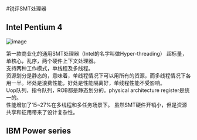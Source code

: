 #锐评SMT处理器
## Intel Pentium 4
![image](https://github.com/user-attachments/assets/f5f956e7-cfbc-4f02-bde5-f2326e0fc1fc)   

第一款商业化的通用SMT处理器（Intel的名字叫做Hyper-threading） 超标量，单核心，乱序，两个硬件上下文处理器。  
支持两种工作模式，单线程及多线程。   
资源划分是静态的，意味着，单线程情况下可以用所有的资源，而多线程情况下各用一半。坏处是浪费性能，好处是性能隔离好，单线程性能不受影响。    
Uop队列，指令队列，ROB都是静态划分的。physical architecture register是统一的。    
性能增加了15~27%在多线程和多任务场景下。 虽然SMT硬件开销小，但是资源共享和征用带来了设计复杂性。    

## IBM Power series


